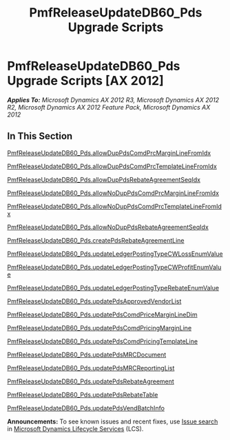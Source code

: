 ﻿---
title: PmfReleaseUpdateDB60_Pds Upgrade Scripts
TOCTitle: PmfReleaseUpdateDB60_Pds Upgrade Scripts
ms:assetid: 68d75437-bb1b-41cf-9c62-f5161a9097dd
ms:mtpsurl: https://msdn.microsoft.com/en-us/library/JJ685616(v=AX.60)
ms:contentKeyID: 49708818
ms.date: 05/18/2015
mtps_version: v=AX.60
---

# PmfReleaseUpdateDB60\_Pds Upgrade Scripts [AX 2012]


_**Applies To:** Microsoft Dynamics AX 2012 R3, Microsoft Dynamics AX 2012 R2, Microsoft Dynamics AX 2012 Feature Pack, Microsoft Dynamics AX 2012_

## In This Section

[PmfReleaseUpdateDB60\_Pds.allowDupPdsComdPrcMarginLineFromIdx](pmfreleaseupdatedb60-pds-allowduppdscomdprcmarginlinefromidx.md)

[PmfReleaseUpdateDB60\_Pds.allowDupPdsComdPrcTemplateLineFromIdx](pmfreleaseupdatedb60-pds-allowduppdscomdprctemplatelinefromidx.md)

[PmfReleaseUpdateDB60\_Pds.allowDupPdsRebateAgreementSeqIdx](pmfreleaseupdatedb60-pds-allowduppdsrebateagreementseqidx.md)

[PmfReleaseUpdateDB60\_Pds.allowNoDupPdsComdPrcMarginLineFromIdx](pmfreleaseupdatedb60-pds-allownoduppdscomdprcmarginlinefromidx.md)

[PmfReleaseUpdateDB60\_Pds.allowNoDupPdsComdPrcTemplateLineFromIdx](pmfreleaseupdatedb60-pds-allownoduppdscomdprctemplatelinefromidx.md)

[PmfReleaseUpdateDB60\_Pds.allowNoDupPdsRebateAgreementSeqIdx](pmfreleaseupdatedb60-pds-allownoduppdsrebateagreementseqidx.md)

[PmfReleaseUpdateDB60\_Pds.createPdsRebateAgreementLine](pmfreleaseupdatedb60-pds-createpdsrebateagreementline.md)

[PmfReleaseUpdateDB60\_Pds.updateLedgerPostingTypeCWLossEnumValue](pmfreleaseupdatedb60-pds-updateledgerpostingtypecwlossenumvalue.md)

[PmfReleaseUpdateDB60\_Pds.updateLedgerPostingTypeCWProfitEnumValue](pmfreleaseupdatedb60-pds-updateledgerpostingtypecwprofitenumvalue.md)

[PmfReleaseUpdateDB60\_Pds.updateLedgerPostingTypeRebateEnumValue](pmfreleaseupdatedb60-pds-updateledgerpostingtyperebateenumvalue.md)

[PmfReleaseUpdateDB60\_Pds.updatePdsApprovedVendorList](pmfreleaseupdatedb60-pds-updatepdsapprovedvendorlist.md)

[PmfReleaseUpdateDB60\_Pds.updatePdsComdPriceMarginLineDim](pmfreleaseupdatedb60-pds-updatepdscomdpricemarginlinedim.md)

[PmfReleaseUpdateDB60\_Pds.updatePdsComdPricingMarginLine](pmfreleaseupdatedb60-pds-updatepdscomdpricingmarginline.md)

[PmfReleaseUpdateDB60\_Pds.updatePdsComdPricingTemplateLine](pmfreleaseupdatedb60-pds-updatepdscomdpricingtemplateline.md)

[PmfReleaseUpdateDB60\_Pds.updatePdsMRCDocument](pmfreleaseupdatedb60-pds-updatepdsmrcdocument.md)

[PmfReleaseUpdateDB60\_Pds.updatePdsMRCReportingList](pmfreleaseupdatedb60-pds-updatepdsmrcreportinglist.md)

[PmfReleaseUpdateDB60\_Pds.updatePdsRebateAgreement](pmfreleaseupdatedb60-pds-updatepdsrebateagreement.md)

[PmfReleaseUpdateDB60\_Pds.updatePdsRebateTable](pmfreleaseupdatedb60-pds-updatepdsrebatetable.md)

[PmfReleaseUpdateDB60\_Pds.updatePdsVendBatchInfo](pmfreleaseupdatedb60-pds-updatepdsvendbatchinfo.md)

  
**Announcements:** To see known issues and recent fixes, use [Issue search](http://go.microsoft.com/fwlink/?linkid=389258) in [Microsoft Dynamics Lifecycle Services](http://go.microsoft.com/fwlink/?linkid=306505) (LCS).

